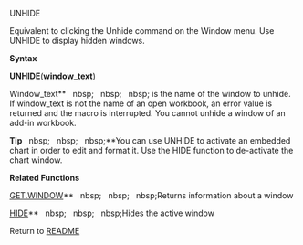 UNHIDE

Equivalent to clicking the Unhide command on the Window menu. Use UNHIDE
to display hidden windows.

**Syntax**

**UNHIDE**(**window\_text**)

Window\_text**&nbsp;&nbsp;&nbsp;nbsp;&nbsp;&nbsp;&nbsp;nbsp;&nbsp;&nbsp;&nbsp;nbsp;&nbsp;is the name of the window to unhide.
If window\_text is not the name of an open workbook, an error value is
returned and the macro is interrupted. You cannot unhide a window of an
add-in workbook.

**Tip**&nbsp;&nbsp;&nbsp;nbsp;&nbsp;&nbsp;&nbsp;nbsp;&nbsp;&nbsp;&nbsp;nbsp;**You can use UNHIDE to activate an embedded
chart in order to edit and format it. Use the HIDE function to
de-activate the chart window.

**Related Functions**

[GET.WINDOW](GET.WINDOW.md)**&nbsp;&nbsp;&nbsp;nbsp;&nbsp;&nbsp;&nbsp;nbsp;&nbsp;&nbsp;&nbsp;nbsp;Returns information about a window

[HIDE](HIDE.md)**&nbsp;&nbsp;&nbsp;nbsp;&nbsp;&nbsp;&nbsp;nbsp;&nbsp;&nbsp;&nbsp;nbsp;Hides the active window



Return to [README](README.md)

